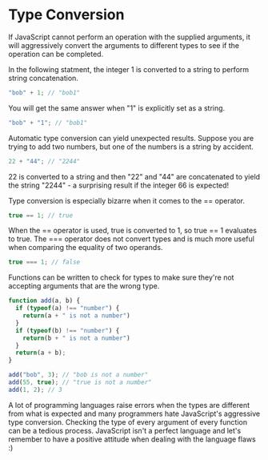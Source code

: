 # Type Conversion

If JavaScript cannot perform an operation with the supplied arguments, it will aggressively convert the arguments to different types to see if the operation can be completed.

In the following statment, the integer 1 is converted to a string to perform string concatenation.

```javascript
"bob" + 1; // "bob1"
```

You will get the same answer when "1" is explicitly set as a string.

```javascript
"bob" + "1"; // "bob1"
```

Automatic type conversion can yield unexpected results.  Suppose you are trying to add two numbers, but one of the numbers is a string by accident.

```javascript
22 + "44"; // "2244"
```

22 is converted to a string and then "22" and "44" are concatenated to yield the string "2244" - a surprising result if the integer 66 is expected!

Type conversion is especially bizarre when it comes to the == operator.

```javascript
true == 1; // true
```

When the == operator is used, true is converted to 1, so true == 1 evaluates to true.  The === operator does not convert types and is much more useful when comparing the equality of two operands.

```javascript
true === 1; // false
```

Functions can be written to check for types to make sure they're not accepting arguments that are the wrong type.

```javascript
function add(a, b) {
  if (typeof(a) !== "number") {
    return(a + " is not a number")
  }
  if (typeof(b) !== "number") {
    return(b + " is not a number")
  }
  return(a + b);
}

add("bob", 3); // "bob is not a number"
add(55, true); // "true is not a number"
add(1, 2); // 3
```

A lot of programming languages raise errors when the types are different from what is expected and many programmers hate JavaScript's aggressive type conversion.  Checking the type of every argument of every function can be a tedious process.  JavaScript isn't a perfect language and let's remember to have a positive attitude when dealing with the language flaws :)

